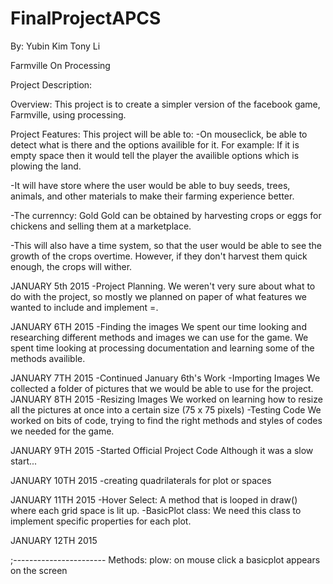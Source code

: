 FinalProjectAPCS
================
By: 
Yubin Kim 
Tony Li

Farmville On Processing

Project Description: 

Overview:
This project is to create a simpler version of the facebook game, Farmville, using processing. 

Project Features: 
This project will be able to: 
-On mouseclick, be able to detect what is there and the options availible for it. 
For example: If it is empty space then it would tell the player the availible options which is plowing the land. 

-It will have store where the user would be able to buy seeds, trees, animals, and other materials to make their farming experience better.

-The currenncy: Gold
Gold can be obtained by harvesting crops or eggs for chickens and selling them at a marketplace.

-This will also have a time system, so that the user would be able to see the growth of the crops overtime. However, if they don't harvest them quick enough, the crops will wither. 

JANUARY 5th 2015
-Project Planning.
We weren't very sure about what to do with the project, so mostly we planned on paper of what features we wanted to include and implement =. 

JANUARY 6TH 2015
-Finding the images
We spent our time looking and researching different methods and images we can use for the game. We spent time looking at processing documentation and learning some of the methods availible. 

JANUARY 7TH 2015
-Continued January 6th's Work
-Importing Images
We collected a folder of pictures that we would be able to use for the project. 
JANUARY 8TH 2015
-Resizing Images
We worked on learning how to resize all the pictures at once into a certain size (75 x 75 pixels)
-Testing Code
We worked on bits of code, trying to find the right methods and styles of codes we needed for the game.

JANUARY 9TH 2015
-Started Official Project Code
Although it was a slow start...

JANUARY 10TH 2015
-creating quadrilaterals for plot or spaces

JANUARY 11TH 2015
-Hover Select: A method that is looped in draw() where each grid space is lit up. 
-BasicPlot class: We need this class to implement specific properties for each plot.

JANUARY 12TH 2015

;-----------------------
Methods:
plow: on mouse click a basicplot appears on the screen

